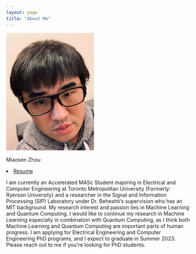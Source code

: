 ```yaml
---
layout: page
title: "About Me"
---
```


![miaosen](miaosen.jpg)

Miaosen Zhou

<li class="inline-block">
  <a
    target="_blank"
    class="align-middle link-primary mr-2 mr-lg-0 ml-lg-2"
    href="miaosen.pdf"
    >Resume</a
  >
</li>


I am currently an Accelerated MASc Student majoring in Electrical and Computer Engineering at  Toronto Metropolitan University (Formerly: Ryerson University) and a researcher in the Signal and Information Processing (SIP) Laboratory under Dr. Beheshti’s supervision who has an MIT background. My research interest and passion lies in Machine Learning and Quantum Computing. I would like to continue my research in Machine Learning especially in combination with Quantum Computing, as I think both Machine Learning and Quantum Computing are important parts of human progress. I am applying for Electrical Engineering and Computer Engineering PhD programs, and I expect to graduate in Summer 2023. Please reach out to me if you're looking for PhD students.

